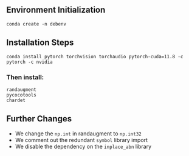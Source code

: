 ## Environment Initialization
`conda create -n debenv`

## Installation Steps
`conda install pytorch torchvision torchaudio pytorch-cuda=11.8 -c pytorch -c nvidia`

### Then install:
`randaugment` <br>
`pycocotools` <br>
`chardet` <br>

## Further Changes
* We change the `np.int` in randaugment to `np.int32`
* We comment out the redundant `symbol` library import
* We disable the dependency on the `inplace_abn` library
